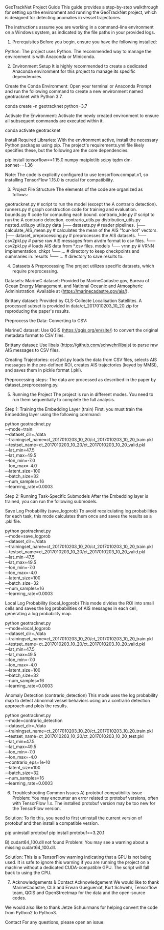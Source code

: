 GeoTrackNet Project Guide
This guide provides a step-by-step walkthrough for setting up the environment and running the GeoTrackNet project, which is designed for detecting anomalies in vessel trajectories.

The instructions assume you are working in a command-line environment on a Windows system, as indicated by the file paths in your provided logs.

1. Prerequisites
Before you begin, ensure you have the following installed:

Python: The project uses Python. The recommended way to manage the environment is with Anaconda or Miniconda.

2. Environment Setup
It is highly recommended to create a dedicated Anaconda environment for this project to manage its specific dependencies.

Create the Conda Environment:
Open your terminal or Anaconda Prompt and run the following command to create a new environment named geotracknet with Python 3.7.

conda create -n geotracknet python=3.7

Activate the Environment:
Activate the newly created environment to ensure all subsequent commands are executed within it.

conda activate geotracknet

Install Required Libraries:
With the environment active, install the necessary Python packages using pip. The project's requirements.yml file likely specifies these, but the following are the core dependencies.

pip install tensorflow==1.15.0 numpy matplotlib scipy tqdm dm-sonnet==1.36

Note: The code is explicitly configured to use tensorflow.compat.v1, so installing TensorFlow 1.15.0 is crucial for compatibility.

3. Project File Structure
The elements of the code are organized as follows:

geotracknet.py                   # script to run the model (except the A contrario detection).
runners.py                       # graph construction code for training and evaluation.
bounds.py                        # code for computing each bound.
contrario_kde.py                 # script to run the A contrario detection.
contrario_utils.py
distribution_utils.py
nested_utils.py
utils.py
data
├── datasets.py                  # reader pipelines.
├── calculate_AIS_mean.py        # calculates the mean of the AIS "four-hot" vectors.
├── dataset_preprocessing.py     # preprocesses the AIS datasets.
└── csv2pkl.py                   # parse raw AIS messages from aivdm format to csv files.
└── csv2pkl.py                   # loads AIS data from *.csv files.
models
└── vrnn.py                      # VRNN implementation.
chkpt
└── ...                          # directory to keep checkpoints and summaries in.
results
└── ...                          # directory to save results to.

4. Datasets & Preprocessing
The project utilizes specific datasets, which require preprocessing.

Datasets:
MarineC dataset: Provided by MarineCadastre.gov, Bureau of Ocean Energy Management, and National Oceanic and Atmospheric Administration. Available at (https://marinecadastre.gov/ais/).

Brittany dataset: Provided by CLS-Collecte Localisation Satellites. A processed subset is provided in data/ct_2017010203_10_20.zip for reproducing the paper's results.

Preprocess the Data:
Converting to CSV:

MarineC dataset: Use QGIS (https://qgis.org/en/site/) to convert the original metadata format to CSV files.

Brittany dataset: Use libais (https://github.com/schwehr/libais) to parse raw AIS messages to CSV files.

Creating Trajectories: csv2pkl.py loads the data from CSV files, selects AIS messages in the pre-defined ROI, creates AIS trajectories (keyed by MMSI), and saves them in pickle format (.pkl).

Preprocessing steps: The data are processed as described in the paper by dataset_preprocessing.py.

5. Running the Project
The project is run in different modes. You need to run them sequentially to complete the full analysis.

Step 1: Training the Embedding Layer (train)
First, you must train the Embedding layer using the following command:

python geotracknet.py \
  --mode=train \
  --dataset_dir=./data \
  --trainingset_name=ct_2017010203_10_20/ct_2017010203_10_20_train.pkl \
  --testset_name=ct_2017010203_10_20/ct_2017010203_10_20_valid.pkl \
  --lat_min=47.5 \
  --lat_max=49.5 \
  --lon_min=-7.0 \
  --lon_max=-4.0 \
  --latent_size=100 \
  --batch_size=32 \
  --num_samples=16 \
  --learning_rate=0.0003

Step 2: Running Task-Specific Submodels
After the Embedding layer is trained, you can run the following submodels.

Save Log Probability (save_logprob)
To avoid recalculating log probabilities for each task, this mode calculates them once and saves the results as a .pkl file.

python geotracknet.py \
  --mode=save_logprob \
  --dataset_dir=./data \
  --trainingset_name=ct_2017010203_10_20/ct_2017010203_10_20_train.pkl \
  --testset_name=ct_2017010203_10_20/ct_2017010203_10_20_valid.pkl \
  --lat_min=47.5 \
  --lat_max=49.5 \
  --lon_min=-7.0 \
  --lon_max=-4.0 \
  --latent_size=100 \
  --batch_size=32 \
  --num_samples=16 \
  --learning_rate=0.0003

Local Log Probability (local_logprob)
This mode divides the ROI into small cells and saves the log probabilities of AIS messages in each cell, generating a log probability map.

python geotracknet.py \
  --mode=local_logprob \
  --dataset_dir=./data \
  --trainingset_name=ct_2017010203_10_20/ct_2017010203_10_20_train.pkl \
  --testset_name=ct_2017010203_10_20/ct_2017010203_10_20_valid.pkl \
  --lat_min=47.5 \
  --lat_max=49.5 \
  --lon_min=-7.0 \
  --lon_max=-4.0 \
  --latent_size=100 \
  --batch_size=32 \
  --num_samples=16 \
  --learning_rate=0.0003

Anomaly Detection (contrario_detection)
This mode uses the log probability map to detect abnormal vessel behaviors using an a contrario detection approach and plots the results.

python geotracknet.py \
  --mode=contrario_detection \
  --dataset_dir=./data \
  --trainingset_name=ct_2017010203_10_20/ct_2017010203_10_20_train.pkl \
  --testset_name=ct_2017010203_10_20/ct_2017010203_10_20_test.pkl \
  --lat_min=47.5 \
  --lat_max=49.5 \
  --lon_min=-7.0 \
  --lon_max=-4.0 \
  --contrario_eps=1e-10 \
  --latent_size=100 \
  --batch_size=32 \
  --num_samples=16 \
  --learning_rate=0.0003

6. Troubleshooting Common Issues
A) protobuf compatibility issue
Problem: You may encounter an error related to protobuf versions, often with TensorFlow 1.x. The installed protobuf version may be too new for the TensorFlow version.

Solution: To fix this, you need to first uninstall the current version of protobuf and then install a compatible version.

pip uninstall protobuf
pip install protobuf==3.20.1

B) cudart64_100.dll not found
Problem: You may see a warning about a missing cudart64_100.dll.

Solution: This is a TensorFlow warning indicating that a GPU is not being used. It is safe to ignore this warning if you are running the project on a machine without a dedicated CUDA-compatible GPU. The script will fall back to using the CPU.

7. Acknowledgements & Contact
Acknowledgement
We would like to thank MarineCadastre, CLS and Erwan Guegueniat, Kurt Schwehr, Tensorflow team, QGIS and OpenStreetmap for the data and the open-source codes.

We would also like to thank Jetze Schuurmans for helping convert the code from Python2 to Python3.

Contact
For any questions, please open an issue.